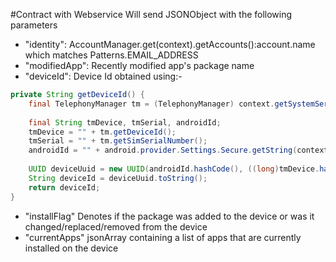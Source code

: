 #Contract with Webservice
Will send JSONObject with the following parameters
* "identity": AccountManager.get(context).getAccounts():account.name which matches Patterns.EMAIL_ADDRESS
* "modifiedApp": Recently modified app's package name
* "deviceId": Device Id obtained using:-
```java
private String getDeviceId() {
    final TelephonyManager tm = (TelephonyManager) context.getSystemService(Context.TELEPHONY_SERVICE);
    
    final String tmDevice, tmSerial, androidId;
    tmDevice = "" + tm.getDeviceId();
    tmSerial = "" + tm.getSimSerialNumber();
    androidId = "" + android.provider.Settings.Secure.getString(context.getContentResolver(), android.provider.Settings.Secure.ANDROID_ID);
    
    UUID deviceUuid = new UUID(androidId.hashCode(), ((long)tmDevice.hashCode() << 32) | tmSerial.hashCode());
    String deviceId = deviceUuid.toString();
    return deviceId;
}
```
* "installFlag" Denotes if the package was added to the device or was it changed/replaced/removed from the device
* "currentApps" jsonArray containing a list of apps that are currently installed on the device
